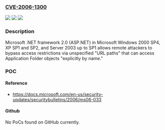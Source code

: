 ### [CVE-2006-1300](https://cve.mitre.org/cgi-bin/cvename.cgi?name=CVE-2006-1300)
![](https://img.shields.io/static/v1?label=Product&message=n%2Fa&color=blue)
![](https://img.shields.io/static/v1?label=Version&message=n%2Fa&color=blue)
![](https://img.shields.io/static/v1?label=Vulnerability&message=n%2Fa&color=brighgreen)

### Description

Microsoft .NET framework 2.0 (ASP.NET) in Microsoft Windows 2000 SP4, XP SP1 and SP2, and Server 2003 up to SP1 allows remote attackers to bypass access restrictions via unspecified "URL paths" that can access Application Folder objects "explicitly by name."

### POC

#### Reference
- https://docs.microsoft.com/en-us/security-updates/securitybulletins/2006/ms06-033

#### Github
No PoCs found on GitHub currently.


